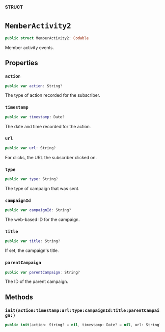 **STRUCT**

# `MemberActivity2`

```swift
public struct MemberActivity2: Codable
```

Member activity events.

## Properties
### `action`

```swift
public var action: String?
```

The type of action recorded for the subscriber.

### `timestamp`

```swift
public var timestamp: Date?
```

The date and time recorded for the action.

### `url`

```swift
public var url: String?
```

For clicks, the URL the subscriber clicked on.

### `type`

```swift
public var type: String?
```

The type of campaign that was sent.

### `campaignId`

```swift
public var campaignId: String?
```

The web-based ID for the campaign.

### `title`

```swift
public var title: String?
```

If set, the campaign&#x27;s title.

### `parentCampaign`

```swift
public var parentCampaign: String?
```

The ID of the parent campaign.

## Methods
### `init(action:timestamp:url:type:campaignId:title:parentCampaign:)`

```swift
public init(action: String? = nil, timestamp: Date? = nil, url: String? = nil, type: String? = nil, campaignId: String? = nil, title: String? = nil, parentCampaign: String? = nil)
```
